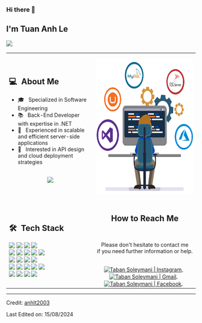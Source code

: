 ### Hi there 👋

## I'm Tuan Anh Le
![](https://komarev.com/ghpvc/?username=anhlt-2403&color=0069b4)
<table>
  <tr>
    <td>
      <h2> 💻 &nbsp;About Me </h2>
       <ul>
            <li>🎓 &nbsp; Specialized in Software Engineering</li>
            <li>📚 &nbsp; Back-End Developer with expertise in .NET</li>
            <li>👑 &nbsp; Experienced in scalable and efficient server-side applications</li>
            <li>🤔 &nbsp; Interested in API design and cloud deployment strategies</li>
       </ul>
       <p align="center">
         <br>
        <img height="150em" src="https://github-readme-stats-eight-theta.vercel.app/api?username=anhlt-        2403&show_icons=true&theme=algolia&include_all_commits=true&count_private=true"/>
        </p>
    </td>
    <td>
     <p align="center">
        <img height="360em" src="https://github.com/anhlt-2403/anhlt-2403/blob/main/dotnet.png"/>
     </p>
    </td>
  </tr>
  <tr>
   <td>
     <h2> 🛠 &nbsp;Tech Stack</h2>
     <img src="https://img.shields.io/badge/-C%23-05122A?style=flat&logo=c-sharp"/>
     <img src="https://img.shields.io/badge/-Java-05122A?style=flat&logo=java"/>
     <img src="https://img.shields.io/badge/-Node.js-05122A?style=flat&logo=node.js"/>
     <img src="https://img.shields.io/badge/-JavaScript-05122A?style=flat&logo=javascript"/>
     <br>
     <img src="https://img.shields.io/badge/-Spring%20Boot-05122A?style=flat&logo=spring"/>
     <img src="https://img.shields.io/badge/-ASP.NET%20Core-05122A?style=flat&logo=dotnet"/>
     <img src="https://img.shields.io/badge/-JSP-05122A?style=flat&logo=java"/>
     <img src="https://img.shields.io/badge/-Servlet-05122A?style=flat&logo=java"/>
     <img src="https://img.shields.io/badge/-NET%20Framework-05122A?style=flat&logo=dotnet"/>
     <br>
     <img src="https://img.shields.io/badge/-SQL%20Server-05122A?style=flat&logo=microsoft-sql-server"/>
     <img src="https://img.shields.io/badge/-MySQL-05122A?style=flat&logo=mysql"/>
     <img src="https://img.shields.io/badge/-Firebase-05122A?style=flat&logo=firebase"/>
     <img src="https://img.shields.io/badge/-Entity%20Framework-05122A?style=flat&logo=.net"/>
     <br>
     <img src="https://img.shields.io/badge/-Docker-05122A?style=flat&logo=docker"/>
     <img src="https://img.shields.io/badge/-Git-05122A?style=flat&logo=git"/>
     <img src="https://img.shields.io/badge/-GitHub-05122A?style=flat&logo=github"/>
     <img src="https://img.shields.io/badge/-Swagger-05122A?style=flat&logo=swagger"/>
     <img src="https://img.shields.io/badge/-Postman-05122A?style=flat&logo=postman"/>
     <br>
     <img src="https://img.shields.io/badge/-IntelliJ%20IDEA-05122A?style=flat&logo=intellijidea"/>
     <img src="https://img.shields.io/badge/-Visual%20Studio-05122A?style=flat&logo=visual-studio"/>
     <img src="https://img.shields.io/badge/-VS%20Code-05122A?style=flat&logo=visual-studio-code&logoColor=007ACC"/>
     <img src="https://img.shields.io/badge/-NetBeans-05122A?style=flat&logo=apache-netbeans"/>
   </td>
   <td>
    <div align="center">
      <h2><b>How to Reach Me</b></h2>
      <br>
      <p>Please don't hesitate to contact me 
        <br>if you need further information or help.
      </p>
      <br>
      <a href="https://www.instagram.com/anhlt.2403/" target="_blank">
      <img align="center" alt="Taban Soleymani | Instagram" width="30em" src="https://img.icons8.com/ios-glyphs/50/000000/instagram-new.png" />
      </a> &nbsp;&nbsp;
      <a href="mailto:anhlt24032003@gmail.com" >
      <img align="center" alt="Taban Soleymani | Gmail" width="30em" src="https://img.icons8.com/ios-glyphs/50/000000/gmail.png" />
      </a> &nbsp;&nbsp;
      <a href="https://www.facebook.com/anhlt.2403/" >
      <img align="center" alt="Taban Soleymani | Facebook" width="30em" src="https://img.icons8.com/ios-glyphs/50/000000/facebook.png" />
      </a> &nbsp;&nbsp;
      <br>
    </div>
   </td>
  </tr>
</table>

------

Credit: [anhlt2003](https://github.com/anhlt-2403)

Last Edited on: 15/08/2024
